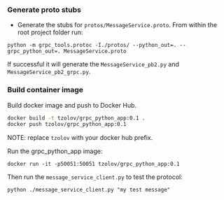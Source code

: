 
### Generate proto stubs

* Generate the stubs for `protos/MessageService.proto`. From within the root project folder run: 
```
python -m grpc_tools.protoc -I./protos/ --python_out=. --grpc_python_out=. MessageService.proto
```
If successful it will generate the `MessageService_pb2.py` and `MessageService_pb2_grpc.py`. 

### Build container image

Build docker image and push to Docker Hub.
```bash
docker build -t tzolov/grpc_python_app:0.1 .
docker push tzolov/grpc_python_app:0.1
```
NOTE: replace `tzolov` with your docker hub prefix.

Run the grpc_python_app image:
```
docker run -it -p50051:50051 tzolov/grpc_python_app:0.1
```

Then run the `message_service_client.py` to test the protocol:

```
python ./message_service_client.py "my test message"
```